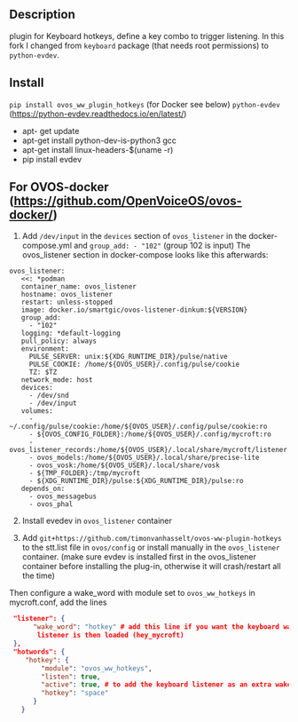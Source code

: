 ## Description

plugin for Keyboard hotkeys, define a key combo to trigger listening. In this fork I changed from `keyboard` package (that needs root permissions) to `python-evdev`. 


## Install

`pip install ovos_ww_plugin_hotkeys` (for Docker see below)
`python-evdev` (https://python-evdev.readthedocs.io/en/latest/)

 - apt- get update
 - apt-get install python-dev-is-python3 gcc
 - apt-get install linux-headers-$(uname -r)
 - pip install evdev 


## For OVOS-docker (https://github.com/OpenVoiceOS/ovos-docker/) 

1. Add `/dev/input` in the `devices` section of `ovos_listener` in the docker-compose.yml and `group_add: - "102"` (group 102 is input)
The ovos_listener section in docker-compose looks like this afterwards:


 ```
 ovos_listener:
    <<: *podman
    container_name: ovos_listener
    hostname: ovos_listener
    restart: unless-stopped
    image: docker.io/smartgic/ovos-listener-dinkum:${VERSION}
    group_add:
      - "102"
    logging: *default-logging
    pull_policy: always
    environment:
      PULSE_SERVER: unix:${XDG_RUNTIME_DIR}/pulse/native
      PULSE_COOKIE: /home/${OVOS_USER}/.config/pulse/cookie
      TZ: $TZ
    network_mode: host
    devices:
      - /dev/snd
      - /dev/input
    volumes:
      - ~/.config/pulse/cookie:/home/${OVOS_USER}/.config/pulse/cookie:ro
      - ${OVOS_CONFIG_FOLDER}:/home/${OVOS_USER}/.config/mycroft:ro
      - ovos_listener_records:/home/${OVOS_USER}/.local/share/mycroft/listener
      - ovos_models:/home/${OVOS_USER}/.local/share/precise-lite
      - ovos_vosk:/home/${OVOS_USER}/.local/share/vosk
      - ${TMP_FOLDER}:/tmp/mycroft
      - ${XDG_RUNTIME_DIR}/pulse:${XDG_RUNTIME_DIR}/pulse:ro
    depends_on:
      - ovos_messagebus
      - ovos_phal
```

2. Install evedev in `ovos_listener` container

3. Add `git+https://github.com/timonvanhasselt/ovos-ww-plugin-hotkeys` to the stt.list file in `ovos/config` or install manually in the `ovos_listener` container.
(make sure evdev is installed first in the ovos_listener container before installing the plug-in, otherwise it will crash/restart all the time)


Then configure a wake_word with module set to `ovos_ww_hotkeys` in mycroft.conf, add the lines

```json
 "listener": {
      "wake_word": "hotkey" # add this line if you want the keyboard wake word the main listener, otherwise remove the listener part. The default
       listener is then loaded (hey_mycroft)
 },
 "hotwords": {
    "hotkey": {
        "module": "ovos_ww_hotkeys",
        "listen": true, 
        "active": true, # to add the keyboard listener as an extra wake word option, next to the default voice wake word 'Hey Mycroft'
        "hotkey": "space"
      }
   }
 
```


